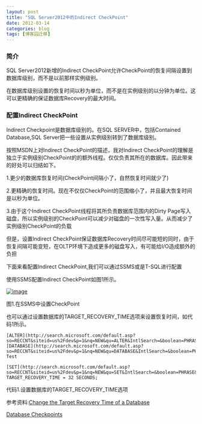 ```yaml
---
layout: post
title: "SQL Server2012中的Indirect CheckPoint"
date: 2012-03-14
categories: blog
tags: [博客园迁移]
---
```


### 简介

SQL Server2012新增的Indirect CheckPoint允许CheckPoint的恢复间隔设置到数据库级别，而不是以前那样实例级别。

在数据库级别设置的恢复时间以秒为单位，而不是在实例级别的以分钟为单位。这可以更精确的保证数据库Recovery的最大时间。

### 配置Indirect CheckPoint

Indirect Checkpoint是数据库级别的。在SQL SERVER中，包括Contained Database,SQL Server把一些设置从实例级别转到了数据库级别。

按照MSDN上对Indirect CheckPoint的描述，我对Indirect CheckPoint的理解是独立于实例级别CheckPoint的的额外线程。仅仅负责其所在的数据库。因此带来的好处可以归结如下。

1.更少的数据库恢复时间\(CheckPoint间隔小了，自然恢复时间就少了\)

2.更精确的恢复时间。现在不仅仅CheckPoint的范围缩小了，并且最大恢复时间是以秒为单位。

3.由于这个Indirect CheckPoint线程将其所负责数据库范围内的Dirty Page写入磁盘，所以实例级别的CheckPoint可以减少对磁盘的一次性写入量。从而减少了实例级别CheckPoint的负载

但是，设置Indirect CheckPoint保证数据库Recovery时间尽可能短的同时，由于恢复间隔可能变短，在OLTP环境下造成更多的磁盘写入，有可能给I/O造成额外的负担

下面来看配置Indirect CheckPoint,我们可以通过SSMS或是T-SQL进行配置

使用SSMS配置Indirect CheckPoint如图1所示。

[![image](https://cdn.jsdelivr.net/gh/careyson/careyson.github.io@main/assets/images/2012-03-14-sql-server2012-indirect-checkpoint/sql-server2012-indirect-checkpoint-201203141633222963.png)](http://images.cnblogs.com/cnblogs_com/CareySon/201203/201203141633211982.png)

图1.在SSMS中设置CheckPoint

也可以通过设置数据库的TARGET\_RECOVERY\_TIME选项来设置恢复时间，如代码1所示。   

    
    
    [ALTER](http://search.microsoft.com/default.asp?so=RECCNT&siteid=us%2Fdev&p=1&nq=NEW&qu=ALTER&IntlSearch=&boolean=PHRASE&ig=01&i=09&i=99) [DATABASE](http://search.microsoft.com/default.asp?so=RECCNT&siteid=us%2Fdev&p=1&nq=NEW&qu=DATABASE&IntlSearch=&boolean=PHRASE&ig=01&i=09&i=99) Test 
    
    [SET](http://search.microsoft.com/default.asp?so=RECCNT&siteid=us%2Fdev&p=1&nq=NEW&qu=SET&IntlSearch=&boolean=PHRASE&ig=01&i=09&i=99) TARGET_RECOVERY_TIME = 32 SECONDS;

代码1.设置数据库的TARGET\_RECOVERY\_TIME选项   


参考资料:[Change the Target Recovery Time of a Database](http://msdn.microsoft.com/en-us/library/hh403416\(v=sql.110\).aspx#Restrictions)

[Database Checkpoints](http://msdn.microsoft.com/en-us/library/ms189573\(v=sql.110\).aspx)
